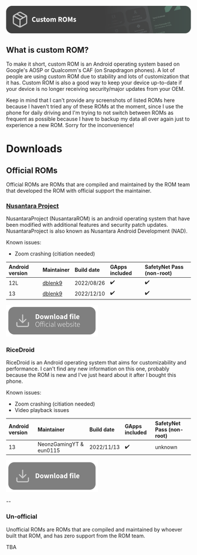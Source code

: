 [![header](/assets/Custom-ROM-Header.svg)](https://github.com/Loominagit/fog-stuff/tree/main/custom_rom)

## What is custom ROM?
To make it short, custom ROM is an Android operating system based on Google's AOSP or Qualcomm's CAF (on Snapdragon phones). A lot of people are using custom ROM due to stability and lots of customization that it has. Custom ROM is also a good way to keep your device up-to-date if your device is no longer receiving security/major updates from your OEM.

Keep in mind that I can't provide any screenshots of listed ROMs here because I haven't tried any of these ROMs at the moment, since I use the phone for daily driving and I'm trying to not switch between ROMs as frequent as possible because I have to backup my data all over again just to experience a new ROM. Sorry for the inconvenience!

<!-- >
If anyone can provide screenshots for each ROM listed here, you can either:
- Make a pull request with screenshots included
- Make a new issue with screenshots so I can put them here by myself
- Contact me directly on Discord (@loominatrx#4843)

Your help is appreciated! :D
<!-->

# Downloads
## Official ROMs
Official ROMs are ROMs that are compiled and maintained by the ROM team that developed the ROM with official support the maintainer.

### [Nusantara Project](https://nusantararom.org/)
NusantaraProject (NusantaraROM) is an android operating system that have been modified with additional features and security patch updates. NusantaraProject is also known as Nusantara Android Development (NAD).

Known issues:
- Zoom crashing (citiation needed)

| Android version | Maintainer | Build date | GApps included | SafetyNet Pass (non-root) |
|:---|:---|:---|:---|:---|
| 12L | [dblenk9](https://github.com/boedhack99) | 2022/08/26 | ✔️ | ✔️ |
| 13 | [dblenk9](https://github.com/boedhack99) | 2022/12/10 | ✔️ | ✔️ |

<a href="https://nusantararom.org/device/fog/"><img src="/assets/Download-official.svg" alt="Download NusantaraProject" width="250" height="87"></a>

### RiceDroid
RiceDroid is an Android operating system that aims for customizability and performance. I can't find any new information on this one, probably because the ROM is new and I've just heard about it after I bought this phone.

Known issues:
- Zoom crashing (citiation needed)
- Video playback issues

| Android version | Maintainer | Build date | GApps included | SafetyNet Pass (non-root) |
|:---|:---|:---|:---|:---|
| 13 | NeonzGamingYT & eun0115 | 2022/11/13 | ✔️ | unknown |

<a href="https://github.com/eun0115/releases/releases/tag/stable-8.0-fog"><img src="/assets/Download-btn.svg" alt="Download NusantaraProject" width="250" height="87"></a>

--

### Un-official
Unofficial ROMs are ROMs that are compiled and maintained by whoever built that ROM, and has zero support from the ROM team.

TBA
